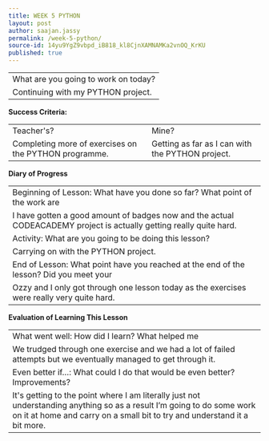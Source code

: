 ```yaml
---
title: WEEK 5 PYTHON
layout: post
author: saajan.jassy
permalink: /week-5-python/
source-id: 14yu9YgZ9vbpd_iB818_kl8CjnXAMNAMKa2vnOQ_KrKU
published: true
---
```

<table>
  <tr>
    <td>What are you going to work on today?</td>
  </tr>
  <tr>
    <td>Continuing with my PYTHON project.</td>
  </tr>
</table>


**Success Criteria:**

<table>
  <tr>
    <td>Teacher's?</td>
    <td>Mine?</td>
  </tr>
  <tr>
    <td>
Completing more of exercises on the PYTHON programme. 
</td>
    <td>
Getting as far as I can with the PYTHON project.</td>
  </tr>
</table>


**Diary of Progress**

<table>
  <tr>
    <td>Beginning of Lesson: What have you done so far? What point of the work are </td>
  </tr>
  <tr>
    <td>I have gotten a good amount of badges now and the actual CODEACADEMY project is actually getting really quite hard.</td>
  </tr>
  <tr>
    <td>Activity:  What are you going to be doing this lesson? </td>
  </tr>
  <tr>
    <td>Carrying on with the PYTHON project.</td>
  </tr>
  <tr>
    <td>End of Lesson: What point have you reached at the end of the lesson? Did you meet your </td>
  </tr>
  <tr>
    <td>Ozzy and I only got through one lesson today as the exercises were really very quite hard.</td>
  </tr>
</table>


**Evaluation of Learning This Lesson**

<table>
  <tr>
    <td>What went well: How did I learn? What helped me </td>
  </tr>
  <tr>
    <td>We trudged through one exercise and we had a lot of failed attempts but we eventually managed to get through it.</td>
  </tr>
  <tr>
    <td>Even better if…: What could I do that would be even better? Improvements? </td>
  </tr>
  <tr>
    <td>It's getting to the point where I am literally just not understanding anything so as a result I’m going to do some work on it at home and carry on a small bit to try and understand it a bit more.</td>
  </tr>
</table>


